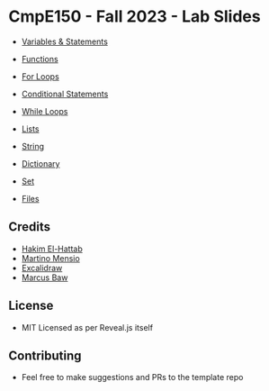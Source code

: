 # CmpE150 - Fall 2023 - Lab Slides

* [Variables & Statements](https://bouncmpe150.github.io/python-slides/lab1.html)

* [Functions](https://bouncmpe150.github.io/python-slides/lab2.html)

* [For Loops](https://bouncmpe150.github.io/python-slides/lab3.html)

* [Conditional Statements](https://bouncmpe150.github.io/python-slides/lab4.html)
  
* [While Loops](https://bouncmpe150.github.io/python-slides/lab5.html)

* [Lists](https://bouncmpe150.github.io/python-slides/list.html)

* [String](https://bouncmpe150.github.io/python-slides/string.html)

* [Dictionary](https://bouncmpe150.github.io/python-slides/dictionary.html)

* [Set](https://bouncmpe150.github.io/python-slides/set.html)

* [Files](https://bouncmpe150.github.io/python-slides/files.html)
  
## Credits

* [Hakim El-Hattab](https://twitter.com/hakimel)
* [Martino Mensio](https://twitter.com/MartinoMensio) 
* [Excalidraw](https://excalidraw.com/) 
* [Marcus Baw](https://github.com/pacharanero)

## License

* MIT Licensed as per Reveal.js itself

## Contributing

* Feel free to make suggestions and PRs to the template repo
